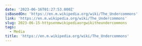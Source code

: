 ```yaml
---
date: '2023-06-16T01:27:53.000Z'
isBasedOn: 'https://en.m.wikipedia.org/wiki/The_Undercommons'
link: 'https://en.m.wikipedia.org/wiki/The_Undercommons'
slug: 2023-06-15-httpsenmwikipediaorgwikitheundercommons
tags:
  - Media
title: 'https://en.m.wikipedia.org/wiki/The_Undercommons'
---
```



